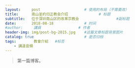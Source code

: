 ```yaml
---
layout:     post   				    # 使用的布局（不需要改）
title:      南山圣約归正教会介绍 				# 标题 
subtitle:   位于深圳南山区的改革宗教会                 #副标题
date:       2018-08-18 				# 时间
#author:     講員					# 作者
header-img: img/post-bg-2015.jpg 	#这篇文章标题背景图片
catalog: true 						# 是否归档
tags:		 教會介紹	#标签
    - 講道音頻
---
```



>第一篇博客。
